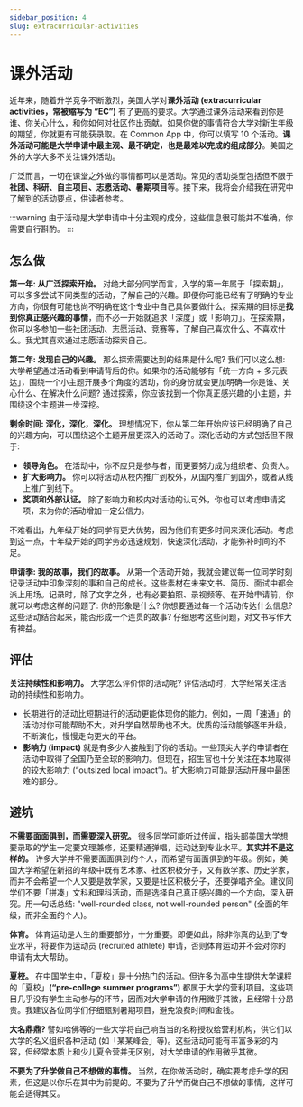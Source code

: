 ```yaml
---
sidebar_position: 4
slug: extracurricular-activities
---
```


# 课外活动

近年来，随着升学竞争不断激烈，美国大学对**课外活动 (extracurricular activities，常被缩写为 “EC”)** 有了更高的要求。大学通过课外活动来看到你是谁、你关心什么，和你如何对社区作出贡献。如果你做的事情符合大学对新生年级的期望，你就更有可能获录取。在 Common App 中，你可以填写 10 个活动。**课外活动可能是大学申请中最主观、最不确定，也是最难以完成的组成部分**。美国之外的大学大多不关注课外活动。

广泛而言，一切在课堂之外做的事情都可以是活动。常见的活动类型包括但不限于**社团、科研、自主项目、志愿活动、暑期项目**等。接下来，我将会介绍我在研究中了解到的活动要点，供读者参考。

:::warning
由于活动是大学申请中十分主观的成分，这些信息很可能并不准确，你需要自行斟酌。
:::

## 怎么做

**第一年: 从广泛探索开始。** 对绝大部分同学而言，入学的第一年属于「探索期」，可以多多尝试不同类型的活动，了解自己的兴趣。即便你可能已经有了明确的专业方向，你很有可能也尚不明确在这个专业中自己具体要做什么。探索期的目标是**找到你真正感兴趣的事情**，而不必一开始就追求「深度」或「影响力」。在探索期，你可以多参加一些社团活动、志愿活动、竞赛等，了解自己喜欢什么、不喜欢什么。我尤其喜欢通过志愿活动探索自己。

**第二年: 发现自己的兴趣。** 那么探索需要达到的结果是什么呢? 我们可以这么想: 大学希望通过活动看到申请背后的你。如果你的活动能够有「统一方向 + 多元表达」，围绕一个小主题开展多个角度的活动，你的身份就会更加明确—你是谁、关心什么、在解决什么问题? 通过探索，你应该找到一个你真正感兴趣的小主题，并围绕这个主题进一步深挖。

**剩余时间: 深化，深化，深化。** 理想情况下，你从第二年开始应该已经明确了自己的兴趣方向，可以围绕这个主题开展更深入的活动了。深化活动的方式包括但不限于:

* **领导角色。** 在活动中，你不应只是参与者，而更要努力成为组织者、负责人。
* **扩大影响力。** 你可以将活动从校内推广到校外，从国内推广到国外，或者从线上推广到线下。
* **奖项和外部认证。** 除了影响力和校内对活动的认可外，你也可以考虑申请奖项，来为你的活动增加一定公信力。

不难看出，九年级开始的同学有更大优势，因为他们有更多时间来深化活动。考虑到这一点，十年级开始的同学务必迅速规划，快速深化活动，才能弥补时间的不足。

**申请季: 我的故事，我们的故事。** 从第一个活动开始，我就会建议每一位同学时刻记录活动中印象深刻的事和自己的成长。这些素材在未来文书、简历、面试中都会派上用场。记录时，除了文字之外，也有必要拍照、录视频等。在开始申请前，你就可以考虑这样的问题了: 你的形象是什么? 你想要通过每一个活动传达什么信息? 这些活动结合起来，能否形成一个连贯的故事? 仔细思考这些问题，对文书写作大有裨益。

## 评估

**关注持续性和影响力。** 大学怎么评价你的活动呢? 评估活动时，大学经常关注活动的持续性和影响力。

* 长期进行的活动比短期进行的活动更能体现你的能力。例如，一周「速通」的活动对你可能帮助不大，对升学自然帮助也不大。优质的活动能够逐年升级，不断演化，慢慢走向更大的平台。
* **影响力 (impact)** 就是有多少人接触到了你的活动。一些顶尖大学的申请者在活动中取得了全国乃至全球的影响力。但现在，招生官也十分关注在本地取得的较大影响力 (“outsized local impact”)。扩大影响力可能是活动开展中最困难的部分。

## 避坑

**不需要面面俱到，而需要深入研究。** 很多同学可能听过传闻，指头部美国大学想要录取的学生一定要文理兼修，还要精通弹唱，运动达到专业水平。**其实并不是这样的。** 许多大学并不需要面面俱到的个人，而希望有面面俱到的年级。例如，美国大学希望在新招的年级中既有艺术家、社区积极分子，又有数学家、历史学家，而并不会希望一个人又要是数学家，又要是社区积极分子，还要弹唱齐全。建议同学们不要「拼凑」文科和理科活动，而是选择自己真正感兴趣的一个方向，深入研究。用一句话总结: "well-rounded class, not well-rounded person" (全面的年级，而非全面的个人)。

**体育。** 体育运动是人生的重要部分，十分重要。即便如此，除非你真的达到了专业水平，将要作为运动员 (recruited athlete) 申请，否则体育运动并不会对你的申请有太大帮助。

**夏校。** 在中国学生中，「夏校」是十分热门的活动。但许多为高中生提供大学课程的「夏校」**(“pre-college summer programs”)** 都属于大学的营利项目。这些项目几乎没有学生主动参与的环节，因而对大学申请的作用微乎其微，且经常十分昂贵。我建议各位同学们仔细甄别暑期项目，避免浪费时间和金钱。

**大名鼎鼎?** 譬如哈佛等的一些大学将自己响当当的名称授权给营利机构，供它们以大学的名义组织各种活动 (如「某某峰会」等)。这些活动可能有丰富多彩的内容，但经常本质上和少儿夏令营并无区别，对大学申请的作用微乎其微。

**不要为了升学做自己不想做的事情。** 当然，在你做活动时，确实要考虑升学的因素，但这是以你乐在其中为前提的。不要为了升学而做自己不想做的事情，这样可能会适得其反。
